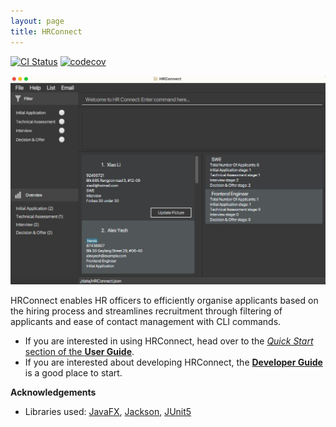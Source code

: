 ```yaml
---
layout: page
title: HRConnect
---
```


[![CI Status](https://github.com/AY2324S2-CS2103-F15-3/tp/actions/workflows/gradle.yml/badge.svg)](https://github.com/se-edu/addressbook-level3/actions)
[![codecov](https://codecov.io/gh/se-edu/addressbook-level3/branch/master/graph/badge.svg)](https://codecov.io/gh/se-edu/addressbook-level3)

![UI](images/Ui.png)

HRConnect enables HR officers to efficiently organise applicants based on the hiring process and streamlines recruitment through filtering of applicants and ease of contact management with CLI commands.

* If you are interested in using HRConnect, head over to the [_Quick Start_ section of the **User Guide**](UserGuide.html#quick-start).
* If you are interested about developing HRConnect, the [**Developer Guide**](DeveloperGuide.html) is a good place to start.


**Acknowledgements**

* Libraries used: [JavaFX](https://openjfx.io/), [Jackson](https://github.com/FasterXML/jackson), [JUnit5](https://github.com/junit-team/junit5)
